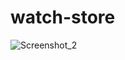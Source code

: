 ﻿# watch-store
![Screenshot_2](https://user-images.githubusercontent.com/86877145/181907670-bd9fe4eb-8a0f-417d-a3aa-5df1a12ee375.png)

